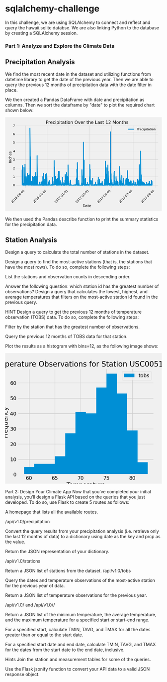 # sqlalchemy-challenge
In  this challenge, we are using SQLAlchemy to connect and reflect and query the hawaii.sqlite databse. We are also linking Python to the database by creating a SQLAlchemy session.

### Part 1: Analyze and Explore the Climate Data

## Precipitation Analysis

We find the most recent date in the dataset and utilizing functions from datetime library to get the date of the previous year. Then we are able to query the previous 12 months of precipitation data with the date filter in place.

We then created a Pandas DataFrame with date and precipitation as columns. Then we sort the dataframe by "date" to plot the required chart shown below:

![Precipitation Chart](SurfsUp/precipitation.png)

We then used the Pandas describe function to print the summary statistics for the precipitation data.

## Station Analysis

Design a query to calculate the total number of stations in the dataset.

Design a query to find the most-active stations (that is, the stations that have the most rows). To do so, complete the following steps:

List the stations and observation counts in descending order.


Answer the following question: which station id has the greatest number of observations?
Design a query that calculates the lowest, highest, and average temperatures that filters on the most-active station id found in the previous query.

HINT
Design a query to get the previous 12 months of temperature observation (TOBS) data. To do so, complete the following steps:

Filter by the station that has the greatest number of observations.

Query the previous 12 months of TOBS data for that station.

Plot the results as a histogram with bins=12, as the following image shows:

![TOBs Chart](SurfsUp/USC00519281.png)



Part 2: Design Your Climate App
Now that you’ve completed your initial analysis, you’ll design a Flask API based on the queries that you just developed. To do so, use Flask to create 5 routes as follows:


A homepage that lists all the available routes.

/api/v1.0/precipitation

Convert the query results from your precipitation analysis (i.e. retrieve only the last 12 months of data) to a dictionary using date as the key and prcp as the value.

Return the JSON representation of your dictionary.

/api/v1.0/stations

Return a JSON list of stations from the dataset.
/api/v1.0/tobs

Query the dates and temperature observations of the most-active station for the previous year of data.

Return a JSON list of temperature observations for the previous year.

/api/v1.0/<start> and /api/v1.0/<start>/<end>

Return a JSON list of the minimum temperature, the average temperature, and the maximum temperature for a specified start or start-end range.

For a specified start, calculate TMIN, TAVG, and TMAX for all the dates greater than or equal to the start date.

For a specified start date and end date, calculate TMIN, TAVG, and TMAX for the dates from the start date to the end date, inclusive.

Hints
Join the station and measurement tables for some of the queries.

Use the Flask jsonify function to convert your API data to a valid JSON response object.

